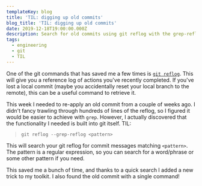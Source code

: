 ```yaml
---
templateKey: blog
title: 'TIL: digging up old commits'
blog_title: 'TIL: digging up old commits'
date: 2019-12-18T19:00:00.000Z
description: Search for old commits using git reflog with the grep-reflog flag.
tags:
  - engineering
  - git
  - TIL
---
```


One of the git commands that has saved me a few times is [`git reflog`](https://git-scm.com/docs/git-reflog). This will give you a reference log of actions you've recently completed. If you've lost a local commit (maybe you accidentally reset your local branch to the remote), this can be a useful command to retrieve it.

This week I needed to re-apply an old commit from a couple of weeks ago. I didn't fancy trawling through hundreds of lines of the reflog, so I figured it would be easier to achieve with `grep`. However, I actually discovered that the functionality I needed is built into git itself. TIL:

> `git reflog --grep-reflog <pattern>`

This will search your git reflog for commit messages matching `<pattern>`. The pattern is a regular expression, so you can search for a word/phrase or some other pattern if you need.

This saved me a bunch of time, and thanks to a quick search I added a new trick to my toolkit. I also found the old commit with a single command!
